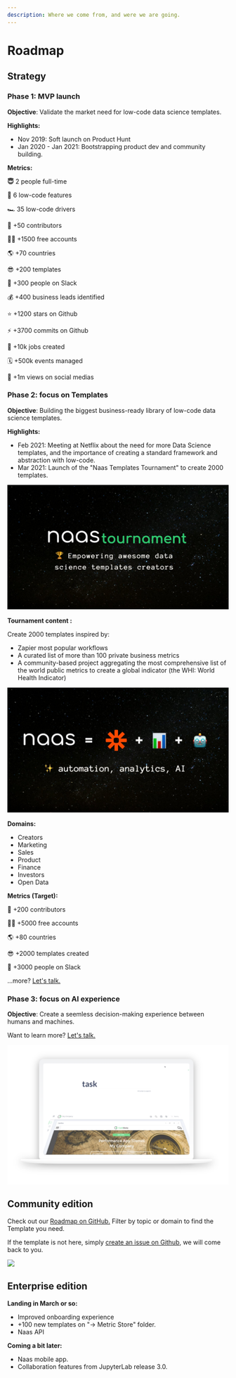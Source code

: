 ```yaml
---
description: Where we come from, and were we are going.
---
```


# Roadmap

## Strategy&#x20;

### Phase 1: MVP launch&#x20;

**Objective**: Validate the market need for low-code data science templates.

**Highlights:**&#x20;

* Nov 2019: Soft launch on Product Hunt
* Jan 2020 - Jan 2021: Bootstrapping product dev and community building.

**Metrics:**&#x20;

**😇** 2 people full-time

**🔂**  6 low-code features

🏎 35 low-code drivers

💚 +50 contributors&#x20;

👨‍💻 +1500 free accounts&#x20;

🌎 +70 countries&#x20;

😎  +200 templates&#x20;

🚀 +300 people on Slack&#x20;

💰 +400 business leads identified

⭐️ +1200 stars on Github

⚡️ +3700 commits on Github

🤖 +10k jobs created&#x20;

🗓 +500k events managed&#x20;

💬 +1m views on social medias

### Phase  2: focus on Templates

**Objective**: Building the biggest business-ready library of low-code data science templates.

**Highlights:**&#x20;

* Feb 2021: Meeting at Netflix about the need for more Data Science templates, and the importance of creating a standard framework and abstraction with low-code.&#x20;
* Mar 2021:  Launch of the "Naas Templates Tournament" to create 2000 templates.&#x20;

![](<../.gitbook/assets/Naas and Zapier copy.jpg>)

**Tournament content :**&#x20;

Create 2000 templates inspired by:&#x20;

* Zapier most popular workflows
* A curated list of more than 100 private business metrics&#x20;
* A community-based project aggregating the most comprehensive list of the world public metrics to create a global indicator (the WHI: World Health Indicator)

![](<../.gitbook/assets/Naas x Docstring copy copy.jpg>)

**Domains:**&#x20;

* Creators
* Marketing&#x20;
* Sales&#x20;
* Product
* Finance&#x20;
* Investors
* Open Data

**Metrics (Target):**&#x20;

💚 +200 contributors&#x20;

👨‍💻 +5000 free accounts&#x20;

🌎 +80 countries&#x20;

😎  +2000 templates created

🚀 +3000 people on Slack&#x20;

...more? [Let's talk.](https://calendly.com/jeremyravenel)

### Phase 3: focus on AI experience

**Objective**: Create a seemless decision-making experience between humans and machines.

Want to learn more? [Let's talk.](https://calendly.com/jeremyravenel)

![](<../.gitbook/assets/Screenshot 2022-02-21 at 02.14.54 (1).png>)

## Community edition

Check out our [Roadmap on GitHub.](https://github.com/orgs/jupyter-naas/projects/4?fullscreen=true) Filter by topic or domain to find the Template you need.&#x20;

If the template is not here, simply [create an issue on Github](https://github.com/jupyter-naas/awesome-notebooks), we will come back to you.

![](<../.gitbook/assets/Feb-21-2022 01-43-08.gif>)

## Enterprise edition

**Landing in March or so:**

* Improved onboarding experience
* \+100 new templates on "→ Metric Store" folder.
* Naas API

**Coming a bit later:**

* Naas mobile app.&#x20;
* Collaboration features from JupyterLab release 3.0.
